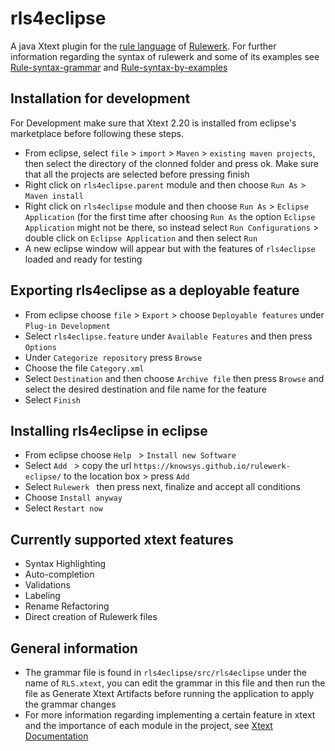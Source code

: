 # rls4eclipse


A java Xtext plugin for the [rule language](https://github.com/knowsys/rulewerk/wiki#rule-language) of [Rulewerk](https://github.com/knowsys/rulewerk). For further information regarding the syntax of rulewerk and some of its examples see [Rule-syntax-grammar](https://github.com/knowsys/rulewerk/wiki/Rule-syntax-grammar) and [Rule-syntax-by-examples](https://github.com/knowsys/rulewerk/wiki/Rule-syntax-by-examples) 

Installation for development
------------
For Development make sure that Xtext 2.20 is installed from eclipse's marketplace before following these steps.
* From eclipse, select ```file``` > ```import``` > ```Maven``` > ```existing maven projects```, then select the directory of the clonned folder and press ok. Make sure that     all the projects are selected before pressing finish
* Right click on ```rls4eclipse.parent``` module and then choose ```Run As``` > ```Maven install```
* Right click on ```rls4eclipse``` module and then choose ```Run As``` > ```Eclipse Application``` (for the first time after choosing ```Run As``` the option ```Eclipse         Application``` might not be there, so instead select ```Run Configurations``` > double click on ```Eclipse Application``` and then select ```Run```
* A new eclipse window will appear but with the features of ```rls4eclipse``` loaded and ready for testing

Exporting rls4eclipse as a deployable feature
------------
* From eclipse choose ```file``` > ```Export``` > choose ```Deployable features``` under ```Plug-in Development```
* Select ```rls4eclipse.feature``` under ```Available Features``` and then press ```Options```
* Under ```Categorize repository``` press ```Browse```
* Choose the file ```Category.xml```
* Select ```Destination``` and then choose ```Archive file``` then press ```Browse``` and select the desired destination and file name for the feature
* Select ```Finish```

Installing rls4eclipse in eclipse
------------
* From eclipse choose  ```Help ``` >  ```Install new Software ```
* Select  ```Add ``` > copy the url ```https://knowsys.github.io/rulewerk-eclipse/``` to the location box > press ```Add```
* Select  ```Rulewerk ``` then press next, finalize and accept all conditions
* Choose  ```Install anyway ```
* Select  ```Restart now ```

Currently supported xtext features
------------
* Syntax Highlighting
* Auto-completion
* Validations
* Labeling
* Rename Refactoring
* Direct creation of Rulewerk files


General information
------------

* The grammar file is found in ```rls4eclipse/src/rls4eclipse``` under the name of ```RLS.xtext```, you can edit the grammar in this file and then run the file as Generate Xtext Artifacts before running the application to apply the grammar changes
* For more information regarding implementing a certain feature in xtext and the importance of each module in the project, see [Xtext Documentation](https://www.eclipse.org/Xtext/documentation/310_eclipse_support.html)
